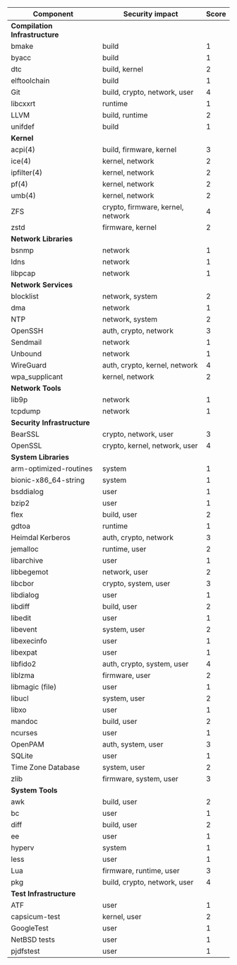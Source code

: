 | Component | Security impact | Score |
| --- | --- | --- |
| __Compilation Infrastructure__ | | |
| bmake | build | 1 |
| byacc | build | 1 |
| dtc | build, kernel | 2 |
| elftoolchain | build | 1 |
| Git | build, crypto, network, user | 4 |
| libcxxrt | runtime | 1 |
| LLVM | build, runtime | 2 |
| unifdef | build | 1 |
| __Kernel__ | | |
| acpi(4) | build, firmware, kernel | 3 |
| ice(4) | kernel, network | 2 |
| ipfilter(4) | kernel, network | 2 |
| pf(4) | kernel, network | 2 |
| umb(4) | kernel, network | 2 |
| ZFS | crypto, firmware, kernel, network | 4 |
| zstd | firmware, kernel | 2 |
| __Network Libraries__ | | |
| bsnmp | network | 1 |
| ldns | network | 1 |
| libpcap | network | 1 |
| __Network Services__ | | |
| blocklist | network, system | 2 |
| dma | network | 1 |
| NTP | network, system | 2 |
| OpenSSH | auth, crypto, network | 3 |
| Sendmail | network | 1 |
| Unbound | network | 1 |
| WireGuard | auth, crypto, kernel, network | 4 |
| wpa\_supplicant | kernel, network | 2 |
| __Network Tools__ | | |
| lib9p | network | 1 |
| tcpdump | network | 1 |
| __Security Infrastructure__ | | |
| BearSSL | crypto, network, user | 3 |
| OpenSSL | crypto, kernel, network, user | 4 |
| __System Libraries__ | | |
| arm-optimized-routines | system | 1 |
| bionic-x86\_64-string | system | 1 |
| bsddialog | user | 1 |
| bzip2 | user | 1 |
| flex | build, user | 2 |
| gdtoa | runtime | 1 |
| Heimdal Kerberos | auth, crypto, network | 3 |
| jemalloc | runtime, user | 2 |
| libarchive | user | 1 |
| libbegemot | network, user | 2 |
| libcbor | crypto, system, user | 3 |
| libdialog | user | 1 |
| libdiff | build, user | 2 |
| libedit | user | 1 |
| libevent | system, user | 2 |
| libexecinfo | user | 1 |
| libexpat | user | 1 |
| libfido2 | auth, crypto, system, user | 4 |
| liblzma | firmware, user | 2 |
| libmagic (file) | user | 1 |
| libucl | system, user | 2 |
| libxo | user | 1 |
| mandoc | build, user | 2 |
| ncurses | user | 1 |
| OpenPAM | auth, system, user | 3 |
| SQLite | user | 1 |
| Time Zone Database | system, user | 2 |
| zlib | firmware, system, user | 3 |
| __System Tools__ | | |
| awk | build, user | 2 |
| bc | user | 1 |
| diff | build, user | 2 |
| ee | user | 1 |
| hyperv | system | 1 |
| less | user | 1 |
| Lua | firmware, runtime, user | 3 |
| pkg | build, crypto, network, user | 4 |
| __Test Infrastructure__ | | |
| ATF | user | 1 |
| capsicum-test | kernel, user | 2 |
| GoogleTest | user | 1 |
| NetBSD tests | user | 1 |
| pjdfstest | user | 1 |
